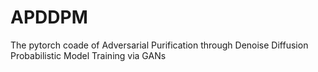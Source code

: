 # APDDPM
The pytorch coade of Adversarial Purification through Denoise Diffusion Probabilistic Model Training via GANs

